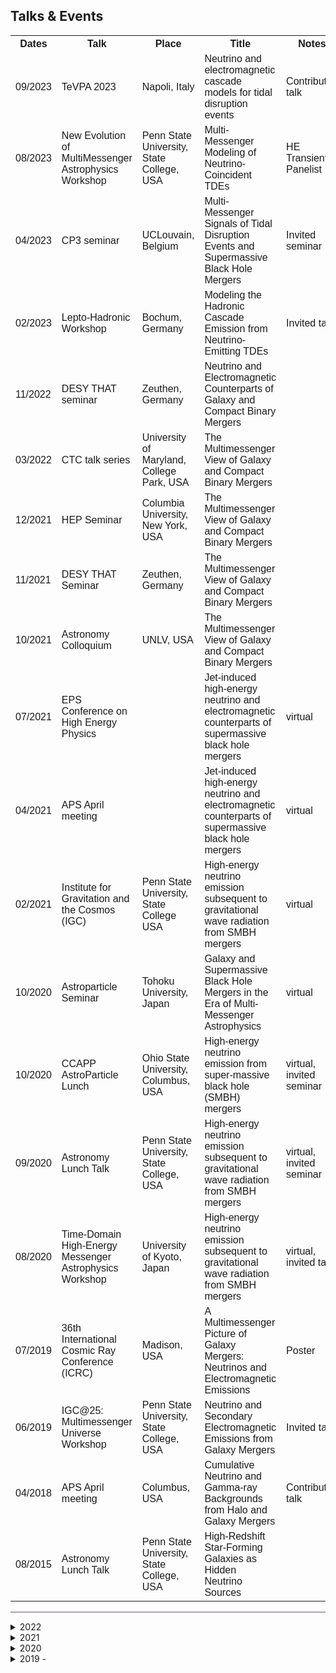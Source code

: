 <html>
<head>
<style>
table {
  font-family: arial, sans-serif;
  width: 100%;
}

td, th {
  border: 1px solid #dddddd;
  text-align: left;
  padding: 8px;
}

</style>
</head>
<body>

<h2>Talks & Events</h2>

<table>
  <tr>
    <th>Dates</th>
    <th>Talk</th>
    <th>Place</th>
    <th>Title</th>
    <th>Notes</th>
  </tr>
  <tr>
    <td>09/2023</td>
    <td>TeVPA 2023</td>
    <td>Napoli, Italy</td>
    <td>Neutrino and electromagnetic cascade models for tidal
disruption events</td>
    <td>Contributed talk</td>
  </tr>
  <tr>
    <td>08/2023</td>
    <td>New Evolution of MultiMessenger Astrophysics Workshop</td>
    <td>Penn State University, State College, USA</td>
    <td>Multi-Messenger Modeling of Neutrino-Coincident TDEs</td>
    <td>HE Transients Panelist</td>
  </tr>
    <tr>
    <td>04/2023</td>
    <td>CP3 seminar</td>
    <td>UCLouvain, Belgium</td>
    <td>Multi-Messenger Signals of Tidal Disruption Events and Supermassive Black Hole Mergers</td>
    <td>Invited seminar</td>
  </tr>
  <tr>
    <td>02/2023</td>
    <td>Lepto-Hadronic Workshop</td>
    <td>Bochum, Germany</td>
    <td>Modeling the Hadronic Cascade Emission from Neutrino-Emitting TDEs</td>
    <td>Invited talk</td>
  </tr>
    <td>11/2022</td>
    <td>DESY THAT seminar</td>
    <td>Zeuthen, Germany</td>
    <td>Neutrino and Electromagnetic Counterparts of Galaxy and Compact Binary Mergers</td>
    <td> </td>
  </tr>
    <td>03/2022</td>
    <td>CTC talk series</td>
    <td>University of Maryland, College Park, USA</td>
    <td>The Multimessenger View of Galaxy and Compact Binary Mergers</td>
    <td> </td>
  </tr>
    <td>12/2021</td>
    <td>HEP Seminar</td>
    <td>Columbia University, New York, USA</td>
    <td>The Multimessenger View of Galaxy and Compact Binary Mergers</td>
    <td> </td>
  </tr>
    <td>11/2021</td>
    <td>DESY THAT Seminar</td>
    <td>Zeuthen, Germany</td>
    <td>The Multimessenger View of Galaxy and Compact Binary Mergers</td>
    <td> </td>
  </tr>
    <td>10/2021</td>
    <td>Astronomy Colloquium</td>
    <td>UNLV, USA</td>
    <td>The Multimessenger View of Galaxy and Compact Binary Mergers</td>
    <td> </td>
  </tr>
    <td>07/2021</td>
    <td>EPS Conference on High Energy Physics</td>
    <td> </td>
    <td>Jet-induced high-energy neutrino and
electromagnetic counterparts of supermassive black hole mergers</td>
    <td> virtual </td>
  </tr>
    <td>04/2021</td>
    <td>APS April meeting</td>
    <td> </td>
    <td>Jet-induced high-energy neutrino and electromagnetic
counterparts of supermassive black hole mergers</td>
    <td> virtual </td>
  </tr>
    <td>02/2021</td>
    <td>Institute for Gravitation and the Cosmos (IGC)</td>
    <td> Penn State University, State College USA </td>
    <td>High-energy
neutrino emission subsequent to gravitational wave radiation from SMBH mergers</td>
    <td> virtual </td>
  </tr>
    <td>10/2020</td>
    <td>Astroparticle Seminar</td>
    <td>Tohoku University, Japan </td>
    <td>Galaxy and Supermassive Black Hole Mergers in the Era of Multi-Messenger Astrophysics</td>
    <td> virtual </td>
  </tr>
    <td>10/2020</td>
    <td>CCAPP AstroParticle Lunch</td>
    <td> Ohio State University, Columbus, USA</td>
    <td>High-energy neutrino emission from super-massive black hole (SMBH) mergers</td>
    <td> virtual, invited seminar </td>
  </tr>
    <td>09/2020</td>
    <td>Astronomy Lunch Talk </td>
    <td> Penn State University, State College, USA</td>
    <td>High-energy neutrino emission subsequent to gravitational wave radiation from SMBH mergers</td>
    <td> virtual, invited seminar </td>
  </tr>
    <td>08/2020</td>
    <td>Time-Domain High-Energy Messenger Astrophysics Workshop</td>
    <td>University of Kyoto, Japan</td>
    <td>High-energy neutrino emission subsequent to gravitational wave radiation from SMBH mergers</td>
    <td> virtual, invited talk </td>
  </tr>
    <td>07/2019</td>
    <td> 36th International Cosmic Ray Conference (ICRC)</td>
    <td>Madison, USA</td>
    <td>A Multimessenger Picture of Galaxy Mergers: Neutrinos and Electromagnetic Emissions</td>
    <td> Poster </td>
  </tr>
    <td>06/2019</td>
    <td> IGC@25: Multimessenger Universe Workshop</td>
    <td>Penn State University, State College, USA</td>
    <td>Neutrino and Secondary Electromagnetic Emissions from Galaxy Mergers</td>
    <td> Invited talk</td>
  </tr>
    <td>04/2018</td>
    <td>APS April meeting</td>
    <td>Columbus, USA</td>
    <td>Cumulative Neutrino and Gamma-ray
Backgrounds from Halo and Galaxy Mergers</td>
    <td> Contributed talk</td>
  </tr>
    <td>08/2015</td>
    <td>Astronomy Lunch Talk</td>
    <td>Penn State University, State College, USA</td>
    <td>High-Redshift Star-Forming Galaxies as Hidden Neutrino Sources</td>
    <td> </td>
  </tr>
</table>

</body>
</html>


   
<hr style="height:2px;border-width:0;color:gray;background-color:#B3A1BF">

<details><summary>2022</summary>
 <ul>
   
<li> December 23 - January 1, 2023 <br /> Happy Holidays!</li>

<li> December 16<br />
DESY Astroparticle (AP) Morning Show & Christmas Lunch</li>

<li> December 14<br />
THAT group meeting - lead TDE AT2022cmc discussion</li>

<li> November 11<br />
The paper with B. Theodore Zhang et al is submitted to [arXiv](https://arxiv.org/abs/2211.05754).</li>

<li> November 09<br />
Seminar talk at THAT meeting</li>

<li> October 09<br />
Fermi GBM and Swift XRT/BAT detected the brightest GRB 221009A.</li>

<li> October 01<br />
Move to Zeuthen, Germany and start my postdoctoral position at DESY.</li>

<li> August 13 <br />
Penn State Summer 2022 Commencement ceremonies. </li>

<li> July 13-16<br />
AstroFest!</li>

<li> June 28<br />
My PhD dissertation is approved by the Committee and the Graduate School.</li>

<li> June 17 <br />
Our SGRB paper with Kohta, Peter, Imre, Dafne, and Asaf has now been published in ApJ, and is available at https://doi.org/10.3847/1538-4357/ac6ddf.</li>

<li> April 19, 10 am (EDT) <br />
PhD defense (hybrid: Davey Lab 339 and zoom link TBD)</li>

<li> ~~April 10 - APS April meeting, New York City (cancelled)~~</li>

<li> March 16 <br />
CTC talk series, University of Maryland</li>
   
</ul>
</details>

<details><summary>2021</summary>
 <ul>
<li> 12/2021 - HEP seminar, Columbia University [<a href="https://yuan-cc.github.io/files/columbia_slides.pdf">Slides</a>]</li>
<li> 11/2021 - talk, THAT seminar, DESY (virtual)</li>
<li> 10/2021 - talk, astronomy colloquium, UNLV (virtual)</li>
<li> 07/2021 - contributed talk, European Physical Society Conference on High Energy Physics (EPS-HEP)</li>
<li> 04/2021 - contributed talk, APS April Meeting (virtual)</li>
   </ul>
</details>

<details><summary>2020</summary>
  <ul>
   <li>10/2020 - CCAPP AstroParticle Lunch, OSU (virtual) </li>
   <li>10/2020 - astronomical seminar, Tohoku University, Japan (virtual)</li> 
   <li>09/2020 - lunch talk, Dept. of Astronomy & Astrophysics, Penn State </li>
   <li>08/2020 - contributed taik, Time-Domain High-Energy Messenger Astrophysics Workshop, University of Kyoto, Japan</li>
   </ul>
</details>

<details><summary>2019 - </summary>
 <ul>
<li>07/2019 - (poster)36th International Cosmic Ray Conference (ICRC), Madison, WI</li>
<li>06/2019 - contributed talk, IGC@25: Multimessenger Universe Workshop, State College, PA</li>
<li>04/2018 - passed the Doctoral Comprehensive Exam </li>
<li>01/2018 - contributed talk, APS April meeting, Columbus, OH</li>
<li>10/2016 - passed the candidancy exam </li>
<li>06/2016 - obtained B.Sc. of Astronomy from Nanjing University</li>
<li>08/2015 - lunch talk, Dept. of Astronomy & Astrophysics, Penn State</li>
<li>07/2015 - REU internship, host institute: Dept. of Astronomy & Astrophysics, Penn State</li>

  </ul>
</details>
